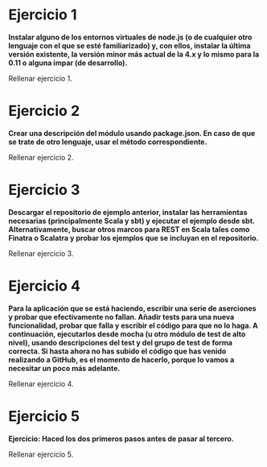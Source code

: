 # Ejercicio 1

**Instalar alguno de los entornos virtuales de node.js (o de cualquier otro lenguaje con el que se esté familiarizado) y, con ellos, instalar la última versión existente, la versión minor más actual de la 4.x y lo mismo para la 0.11 o alguna impar (de desarrollo).**

Rellenar ejercicio 1.

# Ejercicio 2

**Crear una descripción del módulo usando package.json. En caso de que se trate de otro lenguaje, usar el método correspondiente.**

Rellenar ejercicio 2.

# Ejercicio 3


**Descargar el repositorio de ejemplo anterior, instalar las herramientas necesarias (principalmente Scala y sbt) y ejecutar el ejemplo desde sbt. Alternativamente, buscar otros marcos para REST en Scala tales como Finatra o Scalatra y probar los ejemplos que se incluyan en el repositorio.**

Rellenar ejercicio 3.

# Ejercicio 4

**Para la aplicación que se está haciendo, escribir una serie de aserciones y probar que efectivamente no fallan. Añadir tests para una nueva funcionalidad, probar que falla y escribir el código para que no lo haga. A continuación, ejecutarlos desde mocha (u otro módulo de test de alto nivel), usando descripciones del test y del grupo de test de forma correcta. Si hasta ahora no has subido el código que has venido realizando a GitHub, es el momento de hacerlo, porque lo vamos a necesitar un poco más adelante.**

Rellenar ejercicio 4.

# Ejercicio 5

**Ejercicio: Haced los dos primeros pasos antes de pasar al tercero.**

Rellenar ejercicio 5.
